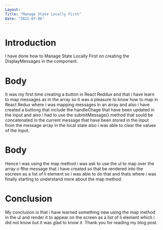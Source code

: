 ```yaml
---
Layout:
Title: "Manage State Locally First"
Date: "2022-07-06"
---
```


# Introduction

I have done how to Manage State Locally First on creating the DisplayMessages in the component.

# Body

It was my first time creating a button in React Reddux and that i have learn to map messages as in the array so it was a pleasure to know how to map in React Redux where i was mapping messages in an array and also i have created a buttong that include the handleChage that have been updated in the input and also i had to use the submitMessage() method that sould be concatenated in the current message that have been stored in the input from the message array in the local state also i was able to clear the values of the input.

# Body

Hence i was using the map method i was ask to use the ul to map over the array o fthe message that i have created so that be rendered into the escreen as a list of li element so i was able to do that and thats where i was finally starting to understand more about the map method.

# Conclusion 

My conclusion is that i have learned something new using the map method in the ul and render it to appear on the screen as a list of li element which i did not know but it was glad to know it. Thank you for reading my blog post.